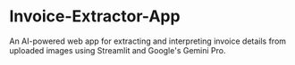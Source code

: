 # Invoice-Extractor-App
An AI-powered web app for extracting and interpreting invoice details from uploaded images using Streamlit and Google's Gemini Pro.
